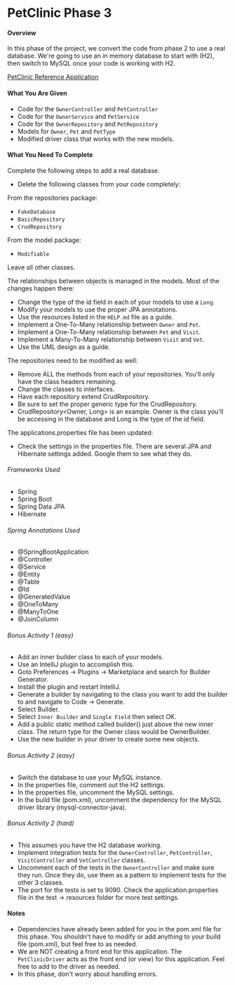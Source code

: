 # PetClinic Phase 3

#### Overview
In this phase of the project, we convert the code from phase 2 to use a real database.
We're going to use an in memory database to start with (H2), then switch to MySQL once your code is working with H2. 

[PetClinic Reference Application](http://petclinic.cognizantacademy.com)

#### What You Are Given

* Code for the `OwnerController` and `PetController`
* Code for the `OwnerService` and `PetService`
* Code for the `OwnerRepository` and `PetRepository`
* Models for `Owner`, `Pet` and `PetType`
* Modified driver class that works with the new models.

#### What You Need To Complete
Complete the following steps to add a real database.  

* Delete the following classes from your code completely:

From the repositories package:
- `FakeDatabase`
- `BasicRepository`
- `CrudRepository`

From the model package:
- `Modifiable`

Leave all other classes.

The relationships between objects is managed in the models.  Most of the changes happen there:

* Change the type of the id field in each of your models to use a `Long`.
* Modify your models to use the proper JPA annotations.
* Use the resources listed in the `HELP.md` file as a guide.
* Implement a One-To-Many relationship between `Owner` and `Pet`.
* Implement a One-To-Many relationship between `Pet` and `Visit`.
* Implement a Many-To-Many relationship between `Visit` and `Vet`.
* Use the UML design as a guide.

The repositories need to be modified as well:

* Remove ALL the methods from each of your repositories.  You'll only have the class headers remaining.
* Change the classes to interfaces.
* Have each repository extend CrudRepository.
* Be sure to set the proper generic type for the CrudRepository.
* CrudRepository<Owner, Long> is an example.  Owner is the class you'll be accessing in the database and Long is the type of the id field.

The applications.properties file has been updated:

* Check the settings in the properties file.  There are several JPA and Hibernate settings added.  Google them to see what they do.

###### Frameworks Used
* Spring
* Spring Boot
* Spring Data JPA
* Hibernate

###### Spring Annotations Used
* @SpringBootApplication
* @Controller
* @Service
* @Entity
* @Table
* @Id
* @GeneratedValue
* @OneToMany
* @ManyToOne
* @JoinColumn


###### Bonus Activity 1 (easy)
* Add an inner builder class to each of your models.
* Use an IntelliJ plugin to accomplish this.
* Goto Preferences -> Plugins -> Marketplace and search for Builder Generator.
* Install the plugin and restart IntelliJ.
* Generate a builder by navigating to the class you want to add the builder to and navigate to Code -> Generate.
* Select Builder.
* Select `Inner Builder` and `Single Field` then select OK.
* Add a public static method called builder() just above the new inner class.  The return type for the Owner class would be OwnerBuilder.
* Use the new builder in your driver to create some new objects.

###### Bonus Activity 2 (easy) 
* Switch the database to use your MySQL instance.
* In the properties file, comment out the H2 settings.
* In the properties file, uncomment the MySQL settings.
* In the build file (pom.xml), uncomment the dependency for the MySQL driver library (mysql-connector-java).

###### Bonus Activity 2 (hard)
* This assumes you have the H2 database working.
* Implement integration tests for the `OwnerController`, `PetController`, `VisitController` and `VetController` classes.
* Uncomment each of the tests in the `OwnerController` and make sure they run.  Once they do, use them as a pattern to implement tests for the other 3 classes.
* The port for the tests is set to 9090.  Check the application.properties file in the test -> resources folder for more test settings.

#### Notes
* Dependencies have already been added for you in the pom.xml file for this phase.  You shouldn't have to modify or add anything to your build file (pom.xml), but feel free to as needed.
* We are NOT creating a front end for this application.  The `PetClinicDriver` acts as the front end (or view) for this application. Feel free to add to the driver as needed.
* In this phase, don't worry about handling errors.